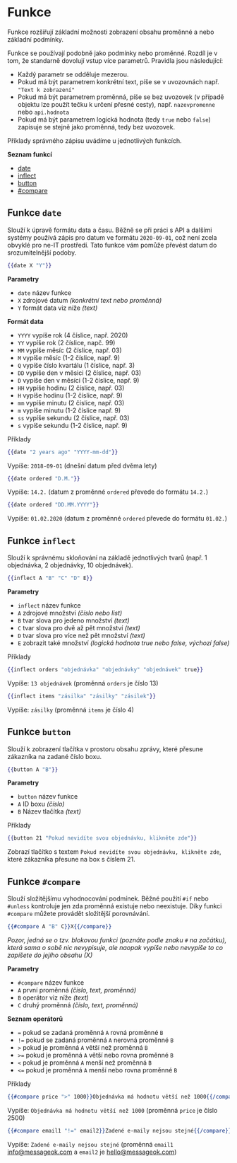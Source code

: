 # Funkce

Funkce rozšiřují základní možnosti zobrazení obsahu proměnné a nebo základní podmínky.

Funkce se používají podobně jako podmínky nebo proměnné. Rozdíl je v tom, že standarně dovolují vstup více parametrů. Pravidla jsou následující:
 - Každý parametr se odděluje mezerou.
 - Pokud má být parametrem konkrétní text, píše se v uvozovnách např. ``"Text k zobrazení"``
 - Pokud má být parametrem proměnná, píše se bez uvozovek (v případě objektu lze použít tečku k určení přesné cesty), např. ``nazevpromenne`` nebo ``api.hodnota``
 - Pokud má být parametrem logická hodnota (tedy ``true`` nebo ``false``) zapisuje se stejně jako proměnná, tedy bez uvozovek.
 
Příklady správného zápisu uvádíme u jednotlivých funkcích.

**Seznam funkcí**
- [date](#funkce-date)
- [inflect](#funkce-inflect)
- [button](#funkce-button)
- [#compare](#funkce-compare)

## Funkce ``date``

Slouží k úpravě formátu data a času. Běžně se při práci s API a dalšími systémy používá zápis pro datum ve formátu ``2020-09-01``, což není zcela obvyklé pro ne-IT prostředí. Tato funkce vám pomůže převést datum do srozumitelnější podoby.

```handlebars
{{date X "Y"}}
```

**Parametry**
 - ``date`` název funkce
 - ``X`` zdrojové datum *(konkrétní text nebo proměnná)*
 - ``Y`` formát data viz níže *(text)*
 
 **Formát data**
 - ``YYYY`` vypíše rok (4 číslice, např. 2020)
 - ``YY`` vypíše rok (2 číslice, napč. 99)
 - ``MM`` vypíše měsíc (2 číslice, např. 03)
 - ``M`` vypíše měsíc (1-2 číslice, např. 9)
 - ``Q`` vypíše číslo kvartálu (1 číslice, např. 3)
 - ``DD`` vypíše den v měsici (2 číslice, např. 03)
 - ``D`` vypíše den v měsíci (1-2 číslice, např. 9)
 - ``HH`` vypíše hodinu (2 číslice, např. 03)
 - ``H`` vypíše hodinu (1-2 číslice, např. 9)
 - ``mm`` vypíše minutu (2 číslice, např. 03)
 - ``m`` vypíše minutu (1-2 číslice např. 9)
 - ``ss`` vypíše sekundu (2 číslice, např. 03)
 - ``s`` vypíše sekundu (1-2 číslice, např. 9)

Příklady

```handlebars
{{date "2 years ago" "YYYY-mm-dd"}}
```

Vypíše: ``2018-09-01`` (dnešní datum před dvěma lety)

```handlebars
{{date ordered "D.M."}}
```

Vypíše: ``14.2.`` (datum z proměnné ``ordered`` převede do formátu ``14.2.``)

```handlebars
{{date ordered "DD.MM.YYYY"}}
```
Vypíše: ``01.02.2020`` (datum z proměnné ``ordered`` převede do formátu ``01.02.``)

## Funkce ``inflect``

Slouží k správnému skloňování na základě jednotlivých tvarů (např. 1 objednávka, 2 objednávky, 10 objednávek).

```handlebars
{{inflect A "B" "C" "D" E}}
```

**Parametry**
 - ``inflect`` název funkce
 - ``A`` zdrojové množství *(číslo nebo list)*
 - ``B`` tvar slova pro jedeno množství *(text)*
 - ``C`` tvar slova pro dvě až pět množství *(text)*
 - ``D`` tvar slova pro více než pět množství *(text)*
 - ``E`` zobrazit také množství *(logická hodnota true nebo false, výchozí false)*

Příklady

```handlebars
{{inflect orders "objednávka" "objednávky" "objednávek" true}}
```

Vypíše: ``13 objednávek`` (proměnná ``orders`` je číslo 13)

```handlebars
{{inflect items "zásilka" "zásilky" "zásilek"}}
```

Vypíše: ``zásilky`` (proměnná ``items`` je číslo 4)



## Funkce ``button``

Slouží k zobrazení tlačítka v prostoru obsahu zprávy, které přesune zákazníka na zadané číslo boxu.

```handlebars
{{button A "B"}}
```

**Parametry**
 - ``button`` název funkce
 - ``A`` ID boxu *(číslo)*
 - ``B`` Název tlačítka *(text)*
 
Příklady

```handlebars
{{button 21 "Pokud nevidíte svou objednávku, klikněte zde"}}
```

Zobrazí tlačítko s textem ``Pokud nevidíte svou objednávku, klikněte zde``, které zákazníka přesune na box s číslem 21.




## Funkce ``#compare``

Slouží složitějšímu vyhodnocování podmínek. Běžné použití ``#if`` nebo ``#unless`` kontroluje jen zda proměnná existuje nebo neexistuje. Díky funkci ``#compare`` můžete provádět složitější porovnávání.

```handlebars
{{#compare A "B" C}}X{{/compare}}
```

*Pozor, jedná se o tzv. blokovou funkci (poznáte podle znaku ``#`` na začátku), která sama o sobě nic nevypisuje, ale naopak vypíše nebo nevypíše to co zapíšete do jejího obsahu (X)*

**Parametry**
 - ``#compare`` název funkce
 - ``A`` první proměnná *(číslo, text, proměnná)*
 - ``B`` operátor viz níže *(text)*
 - ``C`` druhý proměnná *(číslo, text, proměnná)*
 
**Seznam operátorů**
 - ``=`` pokud se zadaná proměnná ``A`` rovná proměnné ``B``
 - ``!=`` pokud se zadaná proměnná ``A`` nerovná proměnné ``B``
 - ``>`` pokud je proměnná ``A`` větší než proměnná ``B``
 - ``>=`` pokud je proměnná ``A`` větší nebo rovna proměnné ``B``
 - ``<`` pokud je proměnná ``A`` menší než proměnná ``B``
 - ``<=`` pokud je proměnná ``A`` menší nebo rovna proměnné ``B``

Příklady

```handlebars
{{#compare price ">" 1000}}Objednávka má hodnotu větší než 1000{{/compare}}
```

Vypíše: ``Objednávka má hodnotu větší než 1000`` (proměnná ``price`` je číslo 2500)

```handlebars
{{#compare email1 "!=" email2}}Zadené e-maily nejsou stejné{{/compare}}
```

Vypíše: ``Zadené e-maily nejsou stejné`` (proměnná ``email1`` info@messageok.com a ``email2`` je hello@messageok.com)
